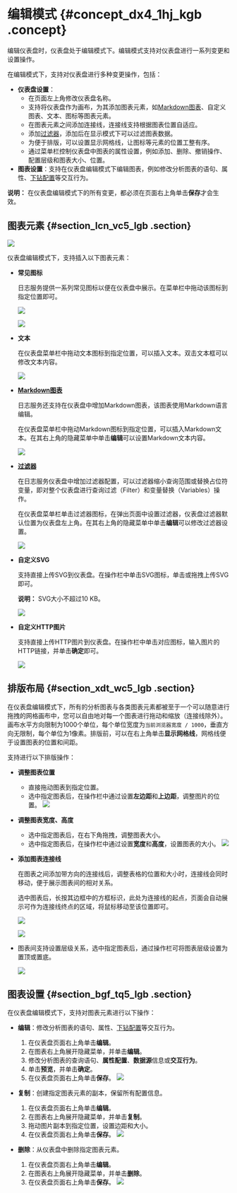 # 编辑模式 {#concept_dx4_1hj_kgb .concept}

编辑仪表盘时，仪表盘处于编辑模式下。编辑模式支持对仪表盘进行一系列变更和设置操作。

在编辑模式下，支持对仪表盘进行多种变更操作，包括：

-   **仪表盘设置**：
    -   在页面左上角修改仪表盘名称。
    -   支持将仪表盘作为画布，为其添加图表元素，如[Markdown图表](cn.zh-CN/用户指南/可视化分析/仪表盘/Markdown图表.md)、自定义图表、文本、图标等图表元素。
    -   在图表元素之间添加连接线，连接线支持根据图表位置自适应。
    -   添加[过滤器](cn.zh-CN/用户指南/可视化分析/仪表盘/仪表盘过滤器.md)，添加后在显示模式下可以过滤图表数据。
    -   为便于排版，可以设置显示网格线，让图标等元素的位置工整有序。
    -   通过菜单栏控制仪表盘中图表的属性设置，例如添加、删除、撤销操作、配置层级和图表大小、位置。
-   **图表设置**：支持在仪表盘编辑模式下编辑图表，例如修改分析图表的语句、属性、[下钻配置](cn.zh-CN/用户指南/可视化分析/仪表盘/下钻分析.md)等交互行为。

**说明：** 在仪表盘编辑模式下的所有变更，都必须在页面右上角单击**保存**才会生效。

## 图表元素 {#section_lcn_vc5_lgb .section}

![](http://static-aliyun-doc.oss-cn-hangzhou.aliyuncs.com/assets/img/96154/155920994537304_zh-CN.png)

仪表盘编辑模式下，支持插入以下图表元素：

-   **常见图标**

    日志服务提供一系列常见图标以便在仪表盘中展示。在菜单栏中拖动该图标到指定位置即可。

    ![](http://static-aliyun-doc.oss-cn-hangzhou.aliyuncs.com/assets/img/96154/155920994537305_zh-CN.png)

    ![](images/38783_zh-CN.gif)

-   **文本**

    在仪表盘菜单栏中拖动文本图标到指定位置，可以插入文本。双击文本框可以修改文本内容。

    ![](http://static-aliyun-doc.oss-cn-hangzhou.aliyuncs.com/assets/img/96154/155920994537306_zh-CN.png)

-   **[Markdown图表](cn.zh-CN/用户指南/可视化分析/仪表盘/Markdown图表.md)**

    日志服务还支持在仪表盘中增加Markdown图表，该图表使用Markdown语言编辑。

    在仪表盘菜单栏中拖动Markdown图标到指定位置，可以插入Markdown文本。在其右上角的隐藏菜单中单击**编辑**可以设置Markdown文本内容。

    ![](http://static-aliyun-doc.oss-cn-hangzhou.aliyuncs.com/assets/img/96154/155920994537307_zh-CN.png)

-   **[过滤器](cn.zh-CN/用户指南/可视化分析/仪表盘/仪表盘过滤器.md)**

    在日志服务仪表盘中增加过滤器配置，可以过滤器缩小查询范围或替换占位符变量，即对整个仪表盘进行查询过滤（Filter）和变量替换（Variables）操作。

    在仪表盘菜单栏单击过滤器图标，在弹出页面中设置过滤器，仪表盘过滤器默认位置为仪表盘左上角。在其右上角的隐藏菜单中单击**编辑**可以修改过滤器设置。

    ![](http://static-aliyun-doc.oss-cn-hangzhou.aliyuncs.com/assets/img/96154/155920994537308_zh-CN.png)

-   **自定义SVG**

    支持直接上传SVG到仪表盘。在操作栏中单击SVG图标，单击或拖拽上传SVG即可。

    **说明：** SVG大小不超过10 KB。

    ![](images/38786_zh-CN.gif)

-   **自定义HTTP图片**

    支持直接上传HTTP图片到仪表盘。在操作栏中单击对应图标，输入图片的HTTP链接，并单击**确定**即可。

    ![](images/38785_zh-CN.gif)


## 排版布局 {#section_xdt_wc5_lgb .section}

在仪表盘编辑模式下，所有的分析图表与各类图表元素都被至于一个可以随意进行拖拽的网格画布中，您可以自由地对每一个图表进行拖动和缩放（连接线除外）。画布水平方向限制为1000个单位，每个单位宽度为`当前浏览器宽度 / 1000`，垂直方向无限制，每个单位为1像素。排版前，可以在右上角单击**显示网格线**，网格线便于设置图表的位置和间距。

支持进行以下排版操作：

-   **调整图表位置**

    -   直接拖动图表到指定位置。
    -   选中指定图表后，在操作栏中通过设置**左边距**和**上边距**，调整图片的位置。
    ![](http://static-aliyun-doc.oss-cn-hangzhou.aliyuncs.com/assets/img/96154/155920994537311_zh-CN.png)

-   **调整图表宽度、高度**

    -   选中指定图表后，在右下角拖拽，调整图表大小。
    -   选中指定图表后，在操作栏中通过设置**宽度**和**高度**，设置图表的大小。
    ![](http://static-aliyun-doc.oss-cn-hangzhou.aliyuncs.com/assets/img/96154/155920994537312_zh-CN.png)

-   **添加图表连接线**

    在图表之间添加带方向的连接线后，调整表格的位置和大小时，连接线会同时移动，便于展示图表间的相对关系。

    选中图表后，长按其边框中的方框标识，此处为连接线的起点，页面会自动展示可作为连接线终点的区域，将鼠标移动至该位置即可。

    ![](http://static-aliyun-doc.oss-cn-hangzhou.aliyuncs.com/assets/img/96154/155920994537313_zh-CN.png)

    ![](images/38784_zh-CN.gif)

-   图表间支持设置层级关系，选中指定图表后，通过操作栏可将图表层级设置为置顶或置底。

    ![](http://static-aliyun-doc.oss-cn-hangzhou.aliyuncs.com/assets/img/96154/155920994637318_zh-CN.png)


## 图表设置 {#section_bgf_tq5_lgb .section}

在仪表盘编辑模式下，支持对图表元素进行以下操作：

-   **编辑**：修改分析图表的语句、属性、[下钻配置](cn.zh-CN/用户指南/可视化分析/仪表盘/下钻分析.md)等交互行为。

    1.  在仪表盘页面右上角单击**编辑**。
    2.  在图表右上角展开隐藏菜单，并单击**编辑**。
    3.  修改分析图表的查询语句、**属性配置**、**数据源**信息或**交互行为**。
    4.  单击**预览**，并单击**确定**。
    5.  在仪表盘页面右上角单击**保存**。
    ![](http://static-aliyun-doc.oss-cn-hangzhou.aliyuncs.com/assets/img/96154/155920994637319_zh-CN.png)

-   **复制**：创建指定图表元素的副本，保留所有配置信息。

    1.  在仪表盘页面右上角单击**编辑**。
    2.  在图表右上角展开隐藏菜单，并单击**复制**。
    3.  拖动图片副本到指定位置，设置边距和大小。
    4.  在仪表盘页面右上角单击**保存**。
    ![](http://static-aliyun-doc.oss-cn-hangzhou.aliyuncs.com/assets/img/96154/155920994637320_zh-CN.png)

-   **删除**：从仪表盘中删除指定图表元素。

    1.  在仪表盘页面右上角单击**编辑**。
    2.  在图表右上角展开隐藏菜单，并单击**删除**。
    3.  在仪表盘页面右上角单击**保存**。
    ![](http://static-aliyun-doc.oss-cn-hangzhou.aliyuncs.com/assets/img/96154/155920994637321_zh-CN.png)


